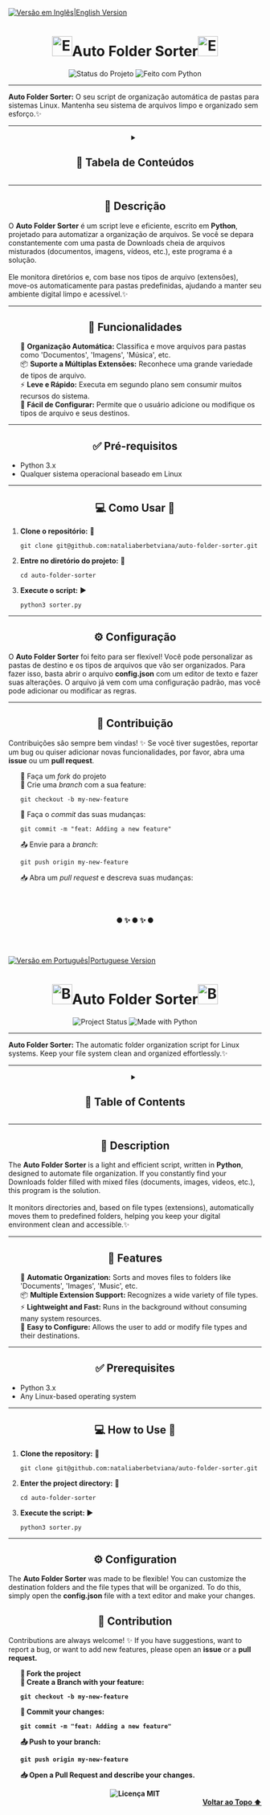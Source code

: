 <a id="top"></a>
<a href="#english-version">
    <img src="https://img.shields.io/badge/read%20in-English-green?style=for-the-badge&logo=appveyor" alt="Versão em Inglês|English Version">
  </a>
<a id="portuguese-version"></a>
</div>

<div align="center">
<h1><img src="https://media.giphy.com/media/v1.Y2lkPTc5MGI3NjExdzlzNDk1YzBmNXV5bW45b2c1aDZ3MnNla25xdnM5ZDJ3NXdnaDRkaiZlcD12MV9naWZzX3NlYXJjaCZjdD1n/3ohs4oWkzyVeVgTwKQ/giphy.gif" alt="Estrela Saltitante" width="40">Auto Folder Sorter<img src="https://media.giphy.com/media/v1.Y2lkPTc5MGI3NjExdzlzNDk1YzBmNXV5bW45b2c1aDZ3MnNla25xdnM5ZDJ3NXdnaDRkaiZlcD12MV9naWZzX3NlYXJjaCZjdD1n/3ohs4oWkzyVeVgTwKQ/giphy.gif" alt="Estrela Saltitante" width="40"></h1> 
</div>

<div align="center">
  <img src="https://img.shields.io/badge/status-Em%20desenvolvimento-orange?style=for-the-badge" alt="Status do Projeto">
  <img src="https://img.shields.io/badge/Feito%20com-Python-1f425f.svg?style=for-the-badge" alt="Feito com Python">
</div>

---

**Auto Folder Sorter:** O seu script de organização automática de pastas para sistemas Linux. Mantenha seu sistema de arquivos limpo e organizado sem esforço.✨

---

<div align="center">
  <details>
    <summary><h2>📑 Tabela de Conteúdos</h2></summary>
    <ul style="list-style-type:none;">
      <li><a href="#descrição">Descrição</a> 📝</li>
      <li><a href="#funcionalidades">Funcionalidades</a> 🚀</li>
      <li><a href="#pré-requisitos">Pré-requisitos</a> ✅</li>
      <li><a href="#como-usar">Como Usar</a> 💻</li>
      <li><a href="#configuração">Configuração</a> ⚙️</li>
      <li><a href="#contribuição">Contribuição</a> 🤝</li>
      <li><a href="#licença">Licença</a> 📄</li>
    </ul>
  </details>
</div>


---
<a id="descrição"></a>
<h2 align="center">📝 Descrição</h2>
O <strong>Auto Folder Sorter</strong> é um script leve e eficiente, escrito em <strong>Python</strong>, projetado para automatizar a organização de arquivos. Se você se depara constantemente com uma pasta de Downloads cheia de arquivos misturados (documentos, imagens, vídeos, etc.), este programa é a solução.
<br><br>
Ele monitora diretórios e, com base nos tipos de arquivo (extensões), move-os automaticamente para pastas predefinidas, ajudando a manter seu ambiente digital limpo e acessível.✨

---

<a id="funcionalidades"></a>
<h2 align="center">🚀 Funcionalidades</h2>
<ul style="list-style-type:none;">
  <li>🔄 <strong>Organização Automática:</strong> Classifica e move arquivos para pastas como 'Documentos', 'Imagens', 'Música', etc.</li>
  <li>📦 <strong>Suporte a Múltiplas Extensões:</strong> Reconhece uma grande variedade de tipos de arquivo.</li>
  <li>⚡ <strong>Leve e Rápido:</strong> Executa em segundo plano sem consumir muitos recursos do sistema.</li>
  <li>🔧 <strong>Fácil de Configurar:</strong> Permite que o usuário adicione ou modifique os tipos de arquivo e seus destinos.</li>
</ul>

---

<h2 align="center">✅  Pré-requisitos</h2> 
<a id="pré-requisitos"></a>
<a id="funcionalidades"></a>
<ul >
  <li>Python 3.x </li>
  <li>Qualquer sistema operacional baseado em Linux</li>
</ul>

---

<a id="como-usar"></a>
<h2 align="center">💻 Como Usar 🚀</h2>
<ol>
  <li><strong>Clone o repositório:</strong> 🚀
    <pre><code>git clone git@github.com:nataliaberbetviana/auto-folder-sorter.git</code></pre>
  </li>
  <li><strong>Entre no diretório do projeto:</strong> 📁
    <pre><code>cd auto-folder-sorter</code></pre>
  </li>
  <li><strong>Execute o script:</strong> ▶️
    <pre><code>python3 sorter.py</code></pre>
  </li>
</ol>

---

<a id="configuração"></a>
<h2 align="center">⚙️ Configuração</h2>
O <strong>Auto Folder Sorter</strong> foi feito para ser flexível! Você pode personalizar as pastas de destino e os tipos de arquivos que vão ser organizados. Para fazer isso, basta abrir o arquivo <strong>config.json</strong> com um editor de texto e fazer suas alterações.
O arquivo já vem com uma configuração padrão, mas você pode adicionar ou modificar as regras.

---

<a id="contribuição"></a>
<h2 align="center">🤝 Contribuição</h2>
Contribuições são sempre bem vindas! ✨ Se você tiver sugestões, reportar um bug ou quiser adicionar novas funcionalidades, por favor, abra uma <strong>issue</strong> ou um <strong>pull request</strong>.

<ul style="list-style-type:none;">
  <li>🍴 Faça um <em>fork</em> do projeto</li>
  <li>🌿 Crie uma <em>branch</em> com a sua feature:
    <pre><code>git checkout -b my-new-feature</code></pre>
  </li>
  <li>💾 Faça o <em>commit</em> das suas mudanças:
    <pre><code>git commit -m "feat: Adding a new feature"</code></pre>
  </li>
  <li>📤 Envie para a <em>branch</em>:
    <pre><code>git push origin my-new-feature</code></pre>
  </li>
  <li>📥 Abra um <em>pull request</em> e descreva suas mudanças:</li>
</ul>

<a id="english-version"></a>

<br><br>

<div align="center">
  <strong>● ✨ ● ✨ ●</strong>
</div>

<br><br>

<a href="#portuguese-version">
    <img src="https://img.shields.io/badge/leia%20em-Português-green?style=for-the-badge&logo=appveyor" alt="Versão em Português|Portuguese Version">
  </a>

<div align="center">
<h1><img src="https://media.giphy.com/media/v1.Y2lkPTc5MGI3NjExdzlzNDk1YzBmNXV5bW45b2c1aDZ3MnNla25xdnM5ZDJ3NXdnaDRkaiZlcD12MV9naWZzX3NlYXJjaCZjdD1n/3ohs4oWkzyVeVgTwKQ/giphy.gif" alt="Bouncing Star" width="40">Auto Folder Sorter<img src="https://media.giphy.com/media/v1.Y2lkPTc5MGI3NjExdzlzNDk1YzBmNXV5bW45b2c1aDZ3MnNla25xdnM5ZDJ3NXdnaDRkaiZlcD12MV9naWZzX3NlYXJjaCZjdD1n/3ohs4oWkzyVeVgTwKQ/giphy.gif" alt="Bouncing Star" width="40"></h1> 
</div>

<div align="center">
  <img src="https://img.shields.io/badge/status-In%20Development-orange?style=for-the-badge" alt="Project Status">
  <img src="https://img.shields.io/badge/Made%20with-Python-1f425f.svg?style=for-the-badge" alt="Made with Python">
</div>

---

**Auto Folder Sorter:** The automatic folder organization script for Linux systems. Keep your file system clean and organized effortlessly.✨

---

<div align="center">
  <details>
    <summary><h2>📑 Table of Contents</h2></summary>
    <ul style="list-style-type:none;">
      <li><a href="#description-en">Description</a> 📝</li>
      <li><a href="#features-en">Features</a> 🚀</li>
      <li><a href="#prerequisites-en">Prerequisites</a> ✅</li>
      <li><a href="#how-to-use-en">How to Use</a> 💻</li>
      <li><a href="#configuration-en">Configuration</a> ⚙️</li>
      <li><a href="#contribution-en">Contribution</a> 🤝</li>
      <li><a href="#license-en">License</a> 📄</li>
    </ul>
  </details>
</div>


---
<a id="description-en"></a>
<h2 align="center">📝 Description</h2>
The <strong>Auto Folder Sorter</strong> is a light and efficient script, written in <strong>Python</strong>, designed to automate file organization. If you constantly find your Downloads folder filled with mixed files (documents, images, videos, etc.), this program is the solution.
<br><br>
It monitors directories and, based on file types (extensions), automatically moves them to predefined folders, helping you keep your digital environment clean and accessible.✨

---

<a id="features-en"></a>
<h2 align="center">🚀 Features</h2>
<ul style="list-style-type:none;">
  <li>🔄 <strong>Automatic Organization:</strong> Sorts and moves files to folders like 'Documents', 'Images', 'Music', etc.</li>
  <li>📦 <strong>Multiple Extension Support:</strong> Recognizes a wide variety of file types.</li>
  <li>⚡ <strong>Lightweight and Fast:</strong> Runs in the background without consuming many system resources.</li>
  <li>🔧 <strong>Easy to Configure:</strong> Allows the user to add or modify file types and their destinations.</li>
</ul>

---

<a id="prerequisites-en"></a>
<h2 align="center">✅ Prerequisites</h2>
<ul>
  <li>Python 3.x </li>
  <li>Any Linux-based operating system</li>
</ul>

---

<a id="how-to-use-en"></a>
<h2 align="center">💻 How to Use 🚀</h2>
<ol>
  <li><strong>Clone the repository:</strong> 🚀
    <pre><code>git clone git@github.com:nataliaberbetviana/auto-folder-sorter.git</code></pre>
  </li>
  <li><strong>Enter the project directory:</strong> 📁
    <pre><code>cd auto-folder-sorter</code></pre>
  </li>
  <li><strong>Execute the script:</strong> ▶️
    <pre><code>python3 sorter.py</code></pre>
  </li>
</ol>

---

<a id="configuration-en"></a>
<h2 align="center">⚙️ Configuration</h2>
The <strong>Auto Folder Sorter</strong> was made to be flexible! You can customize the destination folders and the file types that will be organized. To do this, simply open the <strong>config.json</strong> file with a text editor and make your changes.

<a id="contribution-en"></a>
<h2 align="center">🤝 Contribution</h2>
Contributions are always welcome! ✨ If you have suggestions, want to report a bug, or want to add new features, please open an <strong>issue</strong> or a <strong>pull request<strong>.

<ul style="list-style-type:none;">
  <li>🍴 Fork the project</li>
  <li>🌿 Create a Branch with your feature:
    <pre><code>git checkout -b my-new-feature</code></pre>
  </li>
  <li>💾 Commit your changes:
    <pre><code>git commit -m "feat: Adding a new feature"</code></pre>
  </li>
  <li>📤 Push to your branch:
    <pre><code>git push origin my-new-feature</code></pre>
  </li>
  <li>📥 Open a Pull Request and describe your changes.</li>
</ul>

<a id="licença"></a>
<div align="center">
  <img src="https://img.shields.io/github/license/nataliaberbetviana/auto-folder-sorter?style=for-the-badge&color=brightgreen" alt="Licença MIT">
</div>
<div align="right">
  <a href="#top">Voltar ao Topo ⬆️</a>
</div>